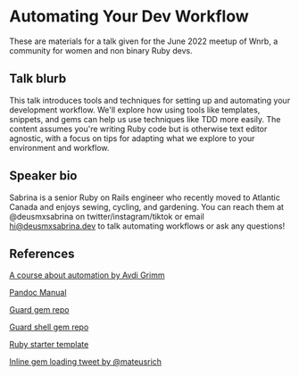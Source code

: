 # Automating Your Dev Workflow

These are materials for a talk given for the June 2022 meetup of Wnrb, a community for women and non binary Ruby devs.

## Talk blurb

This talk introduces tools and techniques for setting up and automating your development workflow.
We'll explore how using tools like templates, snippets, and gems can help us use techniques like TDD more easily.
The content assumes you're writing Ruby code but is otherwise text editor agnostic, with a focus on tips for adapting what we explore to your environment and workflow.

## Speaker bio

Sabrina is a senior Ruby on Rails engineer who recently moved to Atlantic Canada and enjoys sewing, cycling, and gardening.
You can reach them at @deusmxsabrina on twitter/instagram/tiktok or email hi@deusmxsabrina.dev to talk automating workflows or ask any questions!

## References

[A course about automation by Avdi Grimm](https://graceful.dev/courses/acapa/)

[Pandoc Manual](https://pandoc.org/MANUAL.html)

[Guard gem repo](https://github.com/guard/guard)

[Guard shell gem repo](https://github.com/guard/guard-shell)

[Ruby starter template](https://github.com/sabrinagannon/ruby-starter)

[Inline gem loading tweet by @mateusrich](https://twitter.com/matheusrich/status/1536429683591585792)
